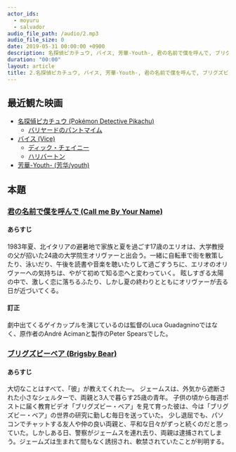 ```yaml
---
actor_ids:
  - moyuru
  - salvador
audio_file_path: /audio/2.mp3
audio_file_size: 0
date: 2019-05-31 00:00:00 +0900
description: 名探偵ピカチュウ, バイス, 芳華-Youth-, 君の名前で僕を呼んで, ブリグズビーベアについて話しました。
duration: "00:00"
layout: article
title: 2.名探偵ピカチュウ, バイス, 芳華-Youth-, 君の名前で僕を呼んで, ブリグズビ
---
```


## 最近観た映画
- [名探偵ピカチュウ (Pokémon Detective Pikachu)](http://www.detectivepikachumovie.net)
  - [バリヤードのパントマイム](https://www.youtube.com/watch?v=wrPcYcujLwI)
- [バイス (Vice)](https://longride.jp/vice/)
  - [ディック・チェイニー](https://ja.wikipedia.org/wiki/ディック・チェイニー)
  - [ハリバートン](https://ja.wikipedia.org/wiki/ハリバートン_(企業))
- [芳華-Youth- (芳华/youth)](http://www.houka-youth.com)

## 本題

### [君の名前で僕を呼んで (Call me By Your Name)](http://cmbyn-movie.jp)

#### あらすじ
1983年夏、北イタリアの避暑地で家族と夏を過ごす17歳のエリオは、大学教授の父が招いた24歳の大学院生オリヴァーと出会う。一緒に自転車で街を散策したり、泳いだり、午後を読書や音楽を聴いたりして過ごすうちに、エリオのオリヴァーへの気持ちは、やがて初めて知る恋へと変わっていく。 眩しすぎる太陽の中で、激しく恋に落ちるふたり、しかし夏の終わりとともにオリヴァーが去る日が近づいてくる。

#### 訂正
劇中出てくるゲイカップルを演じているのは監督のLuca Guadagninoではなく、原作者のAndré Acimanと製作のPeter Spearsでした。

### [ブリグズビーベア (Brigsby Bear)](http://www.brigsbybear.jp)

#### あらすじ
大切なことはすべて、「彼」が教えてくれた—。  ジェームスは、外気から遮断された小さなシェルターで、両親と3人で暮らす25歳の青年。 子供の頃から毎週ポストに届く教育ビデオ「ブリグズビー・ベア」を見て育った彼は、今は「ブリグズビー・ベア」の世界の研究に勤しむ毎日を送っていた。 少し退屈でも、パソコンでチャットする友人や仲の良い両親と、平和な日々がずっと続くのだと思っていた。しかしある日、警察がジェームスを連れ去り、両親は逮捕されてしまう。ジェームズは生まれて間もなく誘拐され、軟禁されていたことが判明する。
